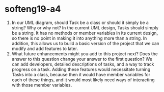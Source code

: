 # softeng19-a4

1. In our UML diagram, should Task be a class or should it simply be a string?  Why or why not?
        In the current UML design, Tasks should simply be a string. It has no methods or member variables in its current design, so there is no point in making it into anything more than a string. In addition, this allows us to build a basic version of the project that we can modify and add features to later.
1. What future enhancements might you add to this project next?  Does the answer to this question change your answer to the first question?
        We can add developers, detailed descriptions of tasks, and a way to track progress on a task.
        Adding these features would necessitate turning Tasks into a class, because then it would have member variables for each of these things, and it would most likely need ways of interacting with those member variables.
